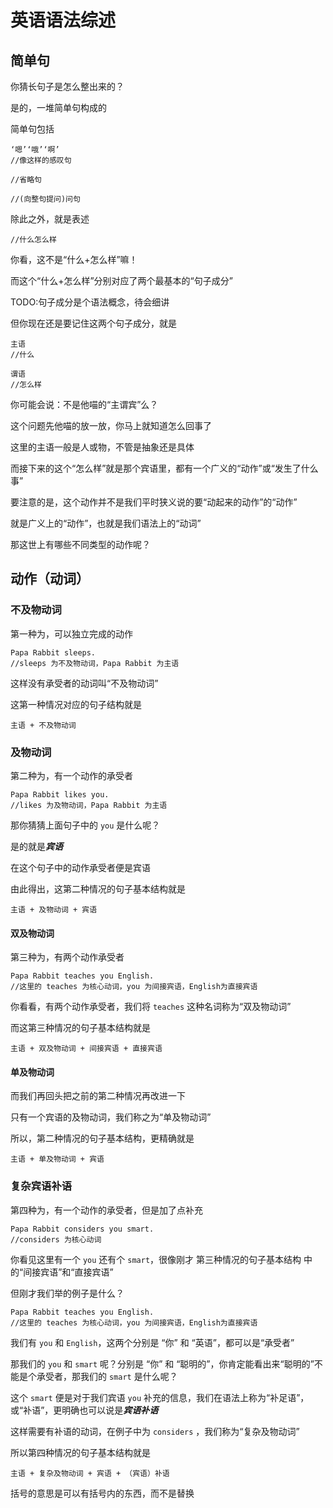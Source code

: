 # 英语语法综述

## 简单句

你猜长句子是怎么整出来的？

是的，一堆简单句构成的

简单句包括

```
‘嗯’‘哦’‘啊’
//像这样的感叹句

//省略句

//(向整句提问)问句
```

除此之外，就是表述

```
//什么怎么样
```

你看，这不是“什么+怎么样”嘛！

而这个“什么+怎么样”分别对应了两个最基本的“句子成分”

TODO:句子成分是个语法概念，待会细讲

但你现在还是要记住这两个句子成分，就是

```
主语
//什么

谓语
//怎么样
```

你可能会说：不是他喵的“主谓宾”么？

这个问题先他喵的放一放，你马上就知道怎么回事了

这里的主语一般是人或物，不管是抽象还是具体

而接下来的这个“怎么样”就是那个宾语里，都有一个广义的“动作”或“发生了什么事”

要注意的是，这个动作并不是我们平时狭义说的要“动起来的动作”的“动作”

就是广义上的“动作”，也就是我们语法上的“动词”

那这世上有哪些不同类型的动作呢？

## 动作（动词）

### 不及物动词

第一种为，可以独立完成的动作

```
Papa Rabbit sleeps.
//sleeps 为不及物动词，Papa Rabbit 为主语
```

这样没有承受者的动词叫“不及物动词”

这第一种情况对应的句子结构就是

```
主语 + 不及物动词
```

### 及物动词

第二种为，有一个动作的承受者

```
Papa Rabbit likes you.
//likes 为及物动词，Papa Rabbit 为主语
```

那你猜猜上面句子中的 `you` 是什么呢？

是的就是***宾语***

在这个句子中的动作承受者便是宾语

由此得出，这第二种情况的句子基本结构就是

```
主语 + 及物动词 + 宾语
```

#### 双及物动词

第三种为，有两个动作承受者

```
Papa Rabbit teaches you English.
//这里的 teaches 为核心动词，you 为间接宾语，English为直接宾语
```

你看看，有两个动作承受者，我们将 `teaches` 这种名词称为“双及物动词”

而这第三种情况的句子基本结构就是

```
主语 + 双及物动词 + 间接宾语 + 直接宾语
```

#### 单及物动词

而我们再回头把之前的第二种情况再改进一下

只有一个宾语的及物动词，我们称之为“单及物动词”

所以，第二种情况的句子基本结构，更精确就是

```
主语 + 单及物动词 + 宾语
```

### 复杂宾语补语

第四种为，有一个动作的承受者，但是加了点补充

```
Papa Rabbit considers you smart.
//considers 为核心动词
```

你看见这里有一个 `you` 还有个 `smart`，很像刚才 第三种情况的句子基本结构 中的“间接宾语”和“直接宾语”

但刚才我们举的例子是什么？

```
Papa Rabbit teaches you English.
//这里的 teaches 为核心动词，you 为间接宾语，English为直接宾语
```

我们有 `you` 和 `English`，这两个分别是 “你” 和 “英语”，都可以是“承受者”

那我们的 `you` 和 `smart` 呢？分别是 “你” 和 “聪明的”，你肯定能看出来“聪明的”不能是个承受者，那我们的 `smart` 是什么呢？

这个 `smart` 便是对于我们宾语 `you` 补充的信息，我们在语法上称为“补足语”，或“补语”，更明确也可以说是***宾语补语***

这样需要有补语的动词，在例子中为 `considers` ，我们称为“复杂及物动词”

所以第四种情况的句子基本结构就是

```
主语 + 复杂及物动词 + 宾语 + （宾语）补语
```

括号的意思是可以有括号内的东西，而不是替换

